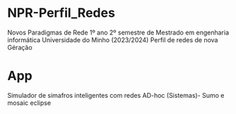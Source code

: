 # NPR-Perfil_Redes
Novos Paradigmas de Rede
1º ano 2º semestre de Mestrado em engenharia informática Universidade do Minho (2023/2024)
Perfil de redes de nova Géração

# App
Simulador de simafros inteligentes com redes AD-hoc
(Sistemas)- Sumo e mosaic eclipse
